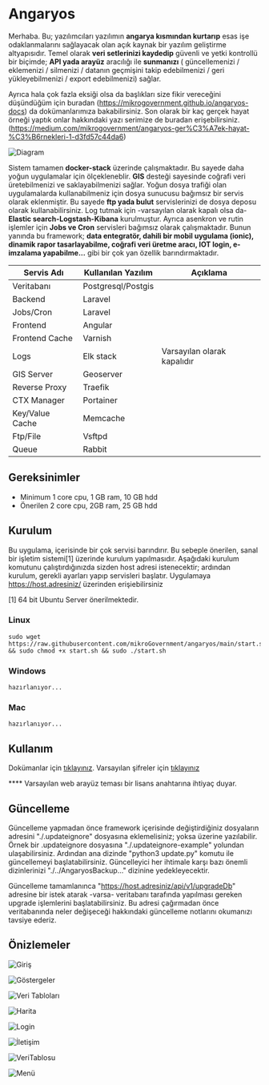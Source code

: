 # Angaryos

Merhaba. Bu; yazılımcıları yazılımın **angarya kısmından kurtarıp** esas işe odaklanmalarını sağlayacak olan açık kaynak bir yazılım geliştirme altyapısıdır. Temel olarak **veri setlerinizi kaydedip** güvenli ve yetki kontrollü bir biçimde; **API yada arayüz** aracılığı ile **sunmanızı** ( güncellemenizi / eklemenizi / silmenizi / datanın geçmişini takip edebilmenizi / geri yükleyebilmenizi / export edebilmenizi) sağlar.

Ayrıca hala çok fazla eksiği olsa da başlıkları size fikir vereceğini düşündüğüm için buradan (https://mikrogovernment.github.io/angaryos-docs) da dokümanlarımıza bakabilirsiniz. Son olarak bir kaç gerçek hayat örneği yaptık onlar hakkındaki yazı serimize de buradan erişebilirsiniz. (https://medium.com/mikrogovernment/angaryos-ger%C3%A7ek-hayat-%C3%B6rnekleri-1-d3fd57c44da6)

![Diagram](./services/files/images/Diagram.png)

Sistem tamamen **docker-stack** üzerinde çalışmaktadır. Bu sayede daha yoğun uygulamalar için ölçekleneblir. **GIS** desteği sayesinde coğrafi veri üretebilmenizi ve saklayabilmenizi sağlar. Yoğun dosya trafiği olan uygulamalarda kullanabilmeniz için dosya sunucusu bağımsız bir servis olarak eklenmiştir. Bu sayede **ftp yada bulut** servislerinizi de dosya deposu olarak kullanabilirsiniz. Log tutmak için -varsayılan olarak kapalı olsa da- **Elastic search-Logstash-Kibana** kurulmuştur. Ayrıca asenkron ve rutin işlemler için **Jobs ve Cron** servisleri bağımsız olarak çalışmaktadır. Bunun yanında bu framework; **data entegratör, dahili bir mobil uygulama (ionic), dinamik rapor tasarlayabilme, coğrafi veri üretme aracı, IOT login, e-imzalama yapabilme...** gibi bir çok yan özellik barındırmaktadır.


| Servis Adı     | Kullanılan Yazılım | Açıklama                     |
| ----------------- | ----------------------- | -------------------------------- |
| Veritabanı     | Postgresql/Postgis    |                                |
| Backend         | Laravel               |                                |
| Jobs/Cron       | Laravel               |                                |
| Frontend        | Angular               |                                |
| Frontend Cache  | Varnish               |                                |
| Logs            | Elk stack             | Varsayılan olarak kapalıdır |
| GIS Server      | Geoserver             |                                |
| Reverse Proxy   | Traefik               |                                |
| CTX Manager     | Portainer             |                                |
| Key/Value Cache | Memcache              |                                |
| Ftp/File        | Vsftpd                |                                |
| Queue           | Rabbit                |                                |


## Gereksinimler

- Minimum 1 core cpu, 1 GB ram, 10 GB hdd
- Önerilen 2 core cpu, 2GB ram, 25 GB hdd

## Kurulum

Bu uygulama, içerisinde bir çok servisi barındırır. Bu sebeple önerilen, sanal bir işletim sistemi[1] üzerinde kurulum yapılmasıdır. Aşağıdaki kurulum komutunu çalıştırdığınızda sizden host adresi istenecektir; ardından kurulum, gerekli ayarları yapıp servisleri başlatır. Uygulamaya https://host.adresiniz/ üzerinden erişiebilirsiniz

[1] 64 bit Ubuntu Server önerilmektedir.

### Linux

```
sudo wget https://raw.githubusercontent.com/mikroGovernment/angaryos/main/start.sh && sudo chmod +x start.sh && sudo ./start.sh 
```

### Windows

```
hazırlanıyor...
```

### Mac

```
hazırlanıyor...
```

## Kullanım

Dokümanlar için [tıklayınız](https://github.com/mikroGovernment/angaryos-docs). 
Varsayılan şifreler için [tıklayınız](https://github.com/mikroGovernment/angaryos-stack/blob/master/backend/.env) 

**** Varsayılan web arayüz teması bir lisans anahtarına ihtiyaç duyar.


## Güncelleme

Güncelleme yapmadan önce framework içerisinde değiştirdiğiniz dosyaların adresini "./.updateignore" dosyasına eklemelisiniz; yoksa üzerine yazılabilir. Örnek bir .updateignore dosyasına "./.updateignore-example" yolundan ulaşabilirsiniz. Ardından ana dizinde "python3 update.py" komutu ile güncellemeyi başlatabilirsiniz. Güncelleyici her ihtimale karşı bazı önemli dizinlerinizi "./../AngaryosBackup..." dizinine yedekleyecektir.

Güncelleme tamamlanınca "https://host.adresiniz/api/v1/upgradeDb" adresine bir istek atarak -varsa- veritabanı tarafında yapılması gereken upgrade işlemlerini başlatabilirsiniz. Bu adresi çağırmadan önce veritabanında neler değişeceği hakkındaki güncelleme notlarını okumanızı tavsiye ederiz.


## Önizlemeler

![Giriş](./services/files/images/ss1.png)

![Göstergeler](./services/files/images/ss2.png)

![Veri Tabloları](./services/files/images/ss3.png)

![Harita](./services/files/images/ss4.png)

![Login](./services/files/images/mobil1.jpg)

![İletişim](./services/files/images/mobil2.jpg)

![VeriTablosu](./services/files/images/mobil3.jpg)

![Menü](./services/files/images/mobil4.jpg)
